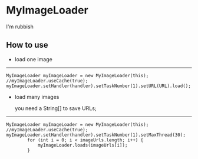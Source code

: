 # MyImageLoader
I'm rubbish
## How to use
- load one image
---
```
MyImageLoader myImageLoader = new MyImageLoader(this);
//myImageLoader.useCache(true);
myImageLoader.setHandler(handler).setTaskNumber(1).setURL(URL).load();
```
- load many images
  
  you need a String[] to save URLs;
---
```
MyImageLoader myImageLoader = new MyImageLoader(this);
//myImageLoader.useCache(true);
myImageLoader.setHandler(handler).setTaskNumber(1).setMaxThread(30);
        for (int i = 0; i < imageUrls.length; i++) {
            myImageLoader.loads(imageUrls[i]);
        }
```
